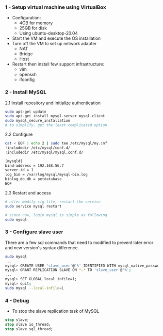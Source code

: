 ### 1 - Setup virtual machine using VirtualBox

- Configuration:
  - 4GB for memory
  - 25GB for disk
  - Using ubuntu-desktop-20.04
- Start the VM and execute the OS installation
- Turn off the VM to set up network adapter
  - NAT
  - Bridge
  - Host
- Restart then install few support infrastructure:
  - vim
  - openssh
  - ifconfig



### 2 - Install MySQL
2.1 Install repository and initialize authentication
```bash
sudo apt-get update
sudo apt-get install mysql-server mysql-client
sudo mysql_secure_installation
# to simplify, get the least complicated option
```
2.2 Configure 

```bash
cat < EOF | echo 2 | sudo tee /etc/mysql/my.cnf
!includedir /etc/mysql/conf.d/
!includedir /etc/mysql/mysql.conf.d/

[mysqld]
bind-address = 192.168.56.7
server-id = 1
log_bin = /var/log/mysql/mysql-bin.log
binlog_do_db = petdatabase
EOF
```
2.3 Restart and access
```bash
# after modify cfg file, restart the service
sudo service mysql restart
```
```bash
# since now, login mysql is simple as following
sudo mysql
```

### 3 - Configure slave user

There are a few sql commands that need to modified to prevent later error and new version's syntax difference.

```bash
sudo mysql
...
mysql> CREATE USER 'slave_user'@'%' IDENTIFIED WITH mysql_native_password BY 'password';
mysql> GRANT REPLICATION SLAVE ON *.* TO 'slave_user'@'%';
...
mysql> SET GLOBAL local_infile=1;
mysql> quit;
sudo mysql --local-infile=1
```

### 4 - Debug

- To stop the slave replication task of MySQL

```sql
stop slave;
stop slave io_thread;
stop slave sql_thread;
```



